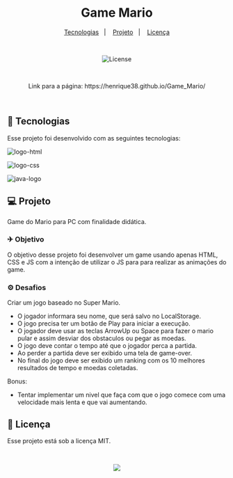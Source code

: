 <h1 align="center"> Game Mario </h1>
<p align="center">
  <a href="#-tecnologias">Tecnologias</a>&nbsp;&nbsp;&nbsp;|&nbsp;&nbsp;&nbsp;
  <a href="#-projeto">Projeto</a>&nbsp;&nbsp;&nbsp;|&nbsp;&nbsp;&nbsp;
   <a href="#memo-licença">Licença</a>
</p>
  
 <br>

<p align="center">
  <img alt="License" src="https://github.com/Henrique38/Game_Mario/blob/master/Jogo%20do%20M%C3%A1rio%20-%20Google%20Chrome%202023-04-26%2023-56-43.gif?raw=true">
</p>

<br>

<p align="center">Link para  a página:  https://henrique38.github.io/Game_Mario/<p>
<br>

## 🚀 Tecnologias

Esse projeto foi desenvolvido com as seguintes tecnologias:

<p><img src="https://img.shields.io/badge/HTML-239120?style=for-the-badge&logo=html5&logoColor=white" alt="logo-html"><p>
<p><img src="https://img.shields.io/badge/CSS-CC342D?&style=for-the-badge&logo=css3&logoColor=white" alt="logo-css"><p>
<img src="https://img.shields.io/badge/JavaScript-F7DF1E?style=for-the-badge&logo=javascript&logoColor=black" alt="java-logo"/>

## 💻 Projeto

Game do Mario para PC com finalidade didática.

### ✈ Objetivo

O objetivo desse projeto foi desenvolver um game usando  apenas HTML, CSS e JS com a intenção de utilizar o JS para para realizar as animações do game. 

### ⚙ Desafios

 Criar um jogo baseado no Super Mario.
* O jogador informara seu nome, que será salvo no LocalStorage.
* O jogo precisa ter um botão de Play para iniciar a execução.
* O jogador deve usar as teclas ArrowUp ou Space para fazer o mario pular e assim desviar dos obstaculos ou pegar as moedas.
* O jogo deve contar o tempo até que o jogador perca a partida.
* Ao perder a partida deve ser exibido uma tela de game-over.
* No final do jogo deve ser exibido um ranking com os 10 melhores resultados de tempo e moedas coletadas.

Bonus:
* Tentar implementar um nivel que faça com que o jogo comece com uma velocidade mais lenta e que vai aumentando.


## :memo: Licença

Esse projeto está sob a licença MIT.

  <br>
  
   <p align="center"><img src="https://img.shields.io/badge/<Status>-<Finalizado>-<green>"><p>
